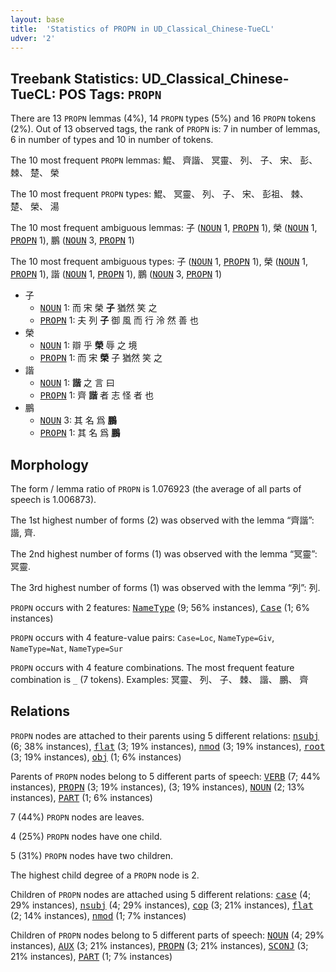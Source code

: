 ```yaml
---
layout: base
title:  'Statistics of PROPN in UD_Classical_Chinese-TueCL'
udver: '2'
---
```


## Treebank Statistics: UD_Classical_Chinese-TueCL: POS Tags: `PROPN`

There are 13 `PROPN` lemmas (4%), 14 `PROPN` types (5%) and 16 `PROPN` tokens (2%).
Out of 13 observed tags, the rank of `PROPN` is: 7 in number of lemmas, 6 in number of types and 10 in number of tokens.

The 10 most frequent `PROPN` lemmas: 鯤、 齊諧、 冥靈、 列、 子、 宋、 彭、 棘、 楚、 榮

The 10 most frequent `PROPN` types:  鯤、 冥靈、 列、 子、 宋、 彭祖、 棘、 楚、 榮、 湯

The 10 most frequent ambiguous lemmas: 子 (<tt><a href="lzh_tuecl-pos-NOUN.html">NOUN</a></tt> 1, <tt><a href="lzh_tuecl-pos-PROPN.html">PROPN</a></tt> 1), 榮 (<tt><a href="lzh_tuecl-pos-NOUN.html">NOUN</a></tt> 1, <tt><a href="lzh_tuecl-pos-PROPN.html">PROPN</a></tt> 1), 鵬 (<tt><a href="lzh_tuecl-pos-NOUN.html">NOUN</a></tt> 3, <tt><a href="lzh_tuecl-pos-PROPN.html">PROPN</a></tt> 1)

The 10 most frequent ambiguous types:  子 (<tt><a href="lzh_tuecl-pos-NOUN.html">NOUN</a></tt> 1, <tt><a href="lzh_tuecl-pos-PROPN.html">PROPN</a></tt> 1), 榮 (<tt><a href="lzh_tuecl-pos-NOUN.html">NOUN</a></tt> 1, <tt><a href="lzh_tuecl-pos-PROPN.html">PROPN</a></tt> 1), 諧 (<tt><a href="lzh_tuecl-pos-NOUN.html">NOUN</a></tt> 1, <tt><a href="lzh_tuecl-pos-PROPN.html">PROPN</a></tt> 1), 鵬 (<tt><a href="lzh_tuecl-pos-NOUN.html">NOUN</a></tt> 3, <tt><a href="lzh_tuecl-pos-PROPN.html">PROPN</a></tt> 1)


* 子
  * <tt><a href="lzh_tuecl-pos-NOUN.html">NOUN</a></tt> 1: 而 宋 榮 <b>子</b> 猶然 笑 之
  * <tt><a href="lzh_tuecl-pos-PROPN.html">PROPN</a></tt> 1: 夫 列 <b>子</b> 御 風 而 行 泠 然 善 也
* 榮
  * <tt><a href="lzh_tuecl-pos-NOUN.html">NOUN</a></tt> 1: 辯 乎 <b>榮</b> 辱 之 境
  * <tt><a href="lzh_tuecl-pos-PROPN.html">PROPN</a></tt> 1: 而 宋 <b>榮</b> 子 猶然 笑 之
* 諧
  * <tt><a href="lzh_tuecl-pos-NOUN.html">NOUN</a></tt> 1: <b>諧</b> 之 言 曰
  * <tt><a href="lzh_tuecl-pos-PROPN.html">PROPN</a></tt> 1: 齊 <b>諧</b> 者 志 怪 者 也
* 鵬
  * <tt><a href="lzh_tuecl-pos-NOUN.html">NOUN</a></tt> 3: 其 名 爲 <b>鵬</b>
  * <tt><a href="lzh_tuecl-pos-PROPN.html">PROPN</a></tt> 1: 其 名 爲 <b>鵬</b>

## Morphology

The form / lemma ratio of `PROPN` is 1.076923 (the average of all parts of speech is 1.006873).

The 1st highest number of forms (2) was observed with the lemma “齊諧”: 諧, 齊.

The 2nd highest number of forms (1) was observed with the lemma “冥靈”: 冥靈.

The 3rd highest number of forms (1) was observed with the lemma “列”: 列.

`PROPN` occurs with 2 features: <tt><a href="lzh_tuecl-feat-NameType.html">NameType</a></tt> (9; 56% instances), <tt><a href="lzh_tuecl-feat-Case.html">Case</a></tt> (1; 6% instances)

`PROPN` occurs with 4 feature-value pairs: `Case=Loc`, `NameType=Giv`, `NameType=Nat`, `NameType=Sur`

`PROPN` occurs with 4 feature combinations.
The most frequent feature combination is `_` (7 tokens).
Examples: 冥靈、 列、 子、 棘、 諧、 鵬、 齊


## Relations

`PROPN` nodes are attached to their parents using 5 different relations: <tt><a href="lzh_tuecl-dep-nsubj.html">nsubj</a></tt> (6; 38% instances), <tt><a href="lzh_tuecl-dep-flat.html">flat</a></tt> (3; 19% instances), <tt><a href="lzh_tuecl-dep-nmod.html">nmod</a></tt> (3; 19% instances), <tt><a href="lzh_tuecl-dep-root.html">root</a></tt> (3; 19% instances), <tt><a href="lzh_tuecl-dep-obj.html">obj</a></tt> (1; 6% instances)

Parents of `PROPN` nodes belong to 5 different parts of speech: <tt><a href="lzh_tuecl-pos-VERB.html">VERB</a></tt> (7; 44% instances), <tt><a href="lzh_tuecl-pos-PROPN.html">PROPN</a></tt> (3; 19% instances),  (3; 19% instances), <tt><a href="lzh_tuecl-pos-NOUN.html">NOUN</a></tt> (2; 13% instances), <tt><a href="lzh_tuecl-pos-PART.html">PART</a></tt> (1; 6% instances)

7 (44%) `PROPN` nodes are leaves.

4 (25%) `PROPN` nodes have one child.

5 (31%) `PROPN` nodes have two children.

The highest child degree of a `PROPN` node is 2.

Children of `PROPN` nodes are attached using 5 different relations: <tt><a href="lzh_tuecl-dep-case.html">case</a></tt> (4; 29% instances), <tt><a href="lzh_tuecl-dep-nsubj.html">nsubj</a></tt> (4; 29% instances), <tt><a href="lzh_tuecl-dep-cop.html">cop</a></tt> (3; 21% instances), <tt><a href="lzh_tuecl-dep-flat.html">flat</a></tt> (2; 14% instances), <tt><a href="lzh_tuecl-dep-nmod.html">nmod</a></tt> (1; 7% instances)

Children of `PROPN` nodes belong to 5 different parts of speech: <tt><a href="lzh_tuecl-pos-NOUN.html">NOUN</a></tt> (4; 29% instances), <tt><a href="lzh_tuecl-pos-AUX.html">AUX</a></tt> (3; 21% instances), <tt><a href="lzh_tuecl-pos-PROPN.html">PROPN</a></tt> (3; 21% instances), <tt><a href="lzh_tuecl-pos-SCONJ.html">SCONJ</a></tt> (3; 21% instances), <tt><a href="lzh_tuecl-pos-PART.html">PART</a></tt> (1; 7% instances)

